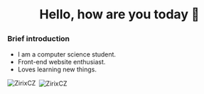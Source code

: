 # <p align="center">Hello, how are you today :wave:</p>
### <p>Brief introduction</p>
- I am a computer science student.
- Front-end website enthusiast.
- Loves learning new things.


<p><img align="left" src="https://github-readme-stats.vercel.app/api/top-langs?username=ZirixCZ&show_icons=true&theme=dark&locale=en&layout=compact" alt="ZirixCZ" /></p>
<p>&nbsp;<img align="center" src="https://github-readme-stats.vercel.app/api?username=ZirixCZ&show_icons=true&theme=dark&locale=en" alt="ZirixCZ" /></p>
